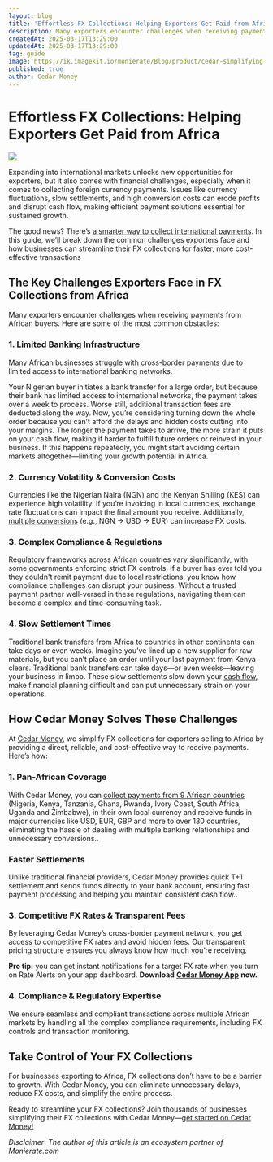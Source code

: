 ```yaml
---
layout: blog
title: 'Effortless FX Collections: Helping Exporters Get Paid from Africa'
description: Many exporters encounter challenges when receiving payments from African buyers. In this guide, we’ll break down the common challenges exporters face and how businesses can streamline their FX collections for faster, more cost-effective transactions.
createdAt: 2025-03-17T13:29:00
updatedAt: 2025-03-17T13:29:00
tag: guide
image: https://ik.imagekit.io/monierate/Blog/product/cedar-simplifying-collection.jpg?updatedAt=1742210421470
published: true
author: Cedar Money
---
```

# Effortless FX Collections: Helping Exporters Get Paid from Africa

![](https://ik.imagekit.io/monierate/Blog/product/cedar-simplifying-collection.jpg?updatedAt=1742210421470)

Expanding into international markets unlocks new opportunities for exporters, but it also comes with financial challenges, especially when it comes to collecting foreign currency payments. Issues like currency fluctuations, slow settlements, and high conversion costs can erode profits and disrupt cash flow, making efficient payment solutions essential for sustained growth.

The good news? There’s [a smarter way to collect international payments](https://www.cedar.money/news-updates/5-best-practices-for-efficient-cross-border-payments). In this guide, we’ll break down the common challenges exporters face and how businesses can streamline their FX collections for faster, more cost-effective transactions


##  The Key Challenges Exporters Face in FX Collections from Africa

Many exporters encounter challenges when receiving payments from African buyers. Here are some of the most common obstacles:


### 1. Limited Banking Infrastructure

Many African businesses struggle with cross-border payments due to limited access to international banking networks.

Your Nigerian buyer initiates a bank transfer for a large order, but because their bank has limited access to international networks, the payment takes over a week to process. Worse still, additional transaction fees are deducted along the way. Now, you’re considering turning down the whole order because you can’t afford the delays and hidden costs cutting into your margins. The longer the payment takes to arrive, the more strain it puts on your cash flow, making it harder to fulfill future orders or reinvest in your business. If this happens repeatedly, you might start avoiding certain markets altogether—limiting your growth potential in Africa.


### 2. Currency Volatility & Conversion Costs

Currencies like the Nigerian Naira (NGN) and the Kenyan Shilling (KES) can experience high volatility. If you’re invoicing in local currencies, exchange rate fluctuations can impact the final amount you receive. Additionally, [multiple conversions](https://www.cedar.money/news-updates/how-importers-and-exporters-in-kenya-can-save-on-fx-costs) (e.g., NGN → USD → EUR) can increase FX costs.


### 3. Complex Compliance & Regulations

Regulatory frameworks across African countries vary significantly, with some governments enforcing strict FX controls. If a buyer has ever told you they couldn't remit payment due to local restrictions, you know how compliance challenges can disrupt your business. Without a trusted payment partner well-versed in these regulations, navigating them can become a complex and time-consuming task.


### 4. Slow Settlement Times

Traditional bank transfers from Africa to countries in other continents can take days or even weeks. Imagine you’ve lined up a new supplier for raw materials, but you can’t place an order until your last payment from Kenya clears. Traditional bank transfers can take days—or even weeks—leaving your business in limbo. These slow settlements slow down your [cash flow](https://www.cedar.money/news-updates/5-ways-to-improve-your-business-cash-flow-in-2025), make financial planning difficult and can put unnecessary strain on your operations.


## How Cedar Money Solves These Challenges

At [Cedar Money,](http://www.cedar.money/receive) we simplify FX collections for exporters selling to Africa by providing a direct, reliable, and cost-effective way to receive payments. Here’s how:


### 1. Pan-African Coverage

With Cedar Money, you can [collect payments from 9 African countries](https://www.cedar.money/news-updates/accessing-african-markets-empowering-global-businesses-to-simplify-cross-border-b2b-payments-with-cedar-money) (Nigeria, Kenya, Tanzania, Ghana, Rwanda, Ivory Coast, South Africa, Uganda and Zimbabwe), in their own local currency and receive funds in major currencies like USD, EUR, GBP and more to over 130 countries, eliminating the hassle of dealing with multiple banking relationships and unnecessary conversions..


### Faster Settlements

Unlike traditional financial providers, Cedar Money provides quick T+1 settlement and sends funds directly to your bank account, ensuring fast payment processing and helping you maintain consistent cash flow\..


### 3. Competitive FX Rates & Transparent Fees

By leveraging Cedar Money’s cross-border payment network, you get access to competitive FX rates and avoid hidden fees. Our transparent pricing structure ensures you always know how much you’re receiving.

**Pro tip:** you can get instant notifications for a target FX rate when you turn on Rate Alerts on your app dashboard. **Download** [**Cedar Money App**](https://apps.apple.com/us/app/cedar-money-app/id6736955250?l=vi) **now.** 


### 4. Compliance & Regulatory Expertise

We ensure seamless and compliant transactions across multiple African markets by handling all the complex compliance requirements, including FX controls and transaction monitoring.

## Take Control of Your FX Collections

For businesses exporting to Africa, FX collections don’t have to be a barrier to growth. With Cedar Money, you can eliminate unnecessary delays, reduce FX costs, and simplify the entire process.

Ready to streamline your FX collections? Join thousands of businesses simplifying their FX collections with Cedar Money—[get started on Cedar Money!](https://app.cedar.money/auth/register/?_gl=1*1xy4jmg*_gcl_au*MjU2NjU2ODIuMTc0MTU5NTc5OA..*_ga*MTQwOTk5OTU3MC4xNzMzNzMzNzY0*_ga_1PKMN0VL1C*MTc0MTc2OTMwNy4xMDMuMS4xNzQxNzY5MzA4LjU5LjAuMA..)

_Disclaimer_: _The author of this article is an ecosystem partner of Monierate.com_
